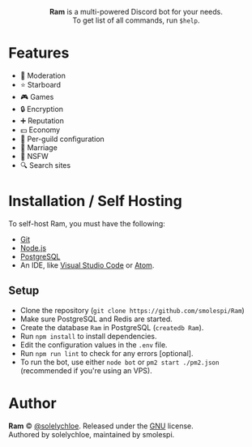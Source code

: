 <p align="center">
  <strong>Ram</strong> is a multi-powered Discord bot for your needs.
  <br>
  To get list of all commands, run <code>$help</code>.
  <br>
</p>

# Features
- 🔨 Moderation
- ⭐ Starboard
- 🎮 Games
- 🔒 Encryption
- ➕ Reputation
- 💵 Economy
- 🔧 Per-guild configuration
- 💏 Marriage
- 🔞 NSFW
- 🔍 Search sites

# Installation / Self Hosting
To self-host Ram, you must have the following:

- <a href="https://git-scm.com">Git</a>
- <a href="https://nodejs.org">Node.js</a>
- <a href="https://postgresql.org">PostgreSQL</a>
- An IDE, like <a href="https://code.visualstudio.com">Visual Studio Code</a> or <a href="https://atom.io">Atom</a>.

## Setup
- Clone the repository (`git clone https://github.com/smolespi/Ram`)
- Make sure PostgreSQL and Redis are started.
- Create the database `Ram` in PostgreSQL (`createdb Ram`).
- Run `npm install` to install dependencies.
- Edit the configuration values in the `.env` file.
- Run `npm run lint` to check for any errors [optional].
- To run the bot, use either `node bot` or `pm2 start ./pm2.json` (recommended if you're using an VPS).

# Author
**Ram** © [@solelychloe](https://github.com/solelychloe). Released under the [GNU](https://github.com/smolespi/Ram/blob/master/LICENSE) license.<br>
Authored by solelychloe, maintained by smolespi.
